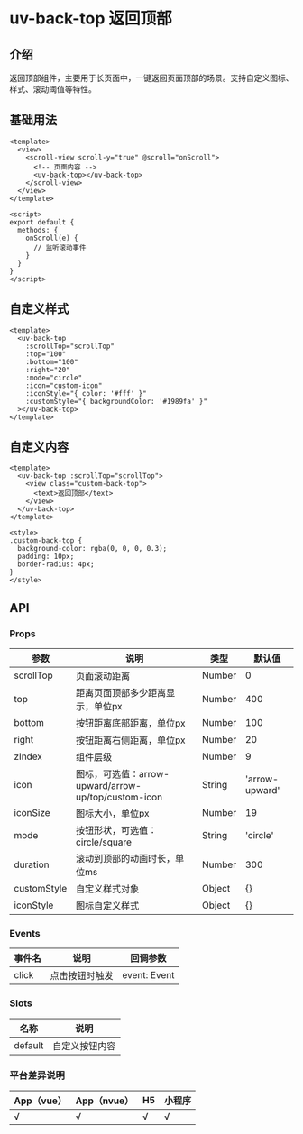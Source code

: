 # uv-back-top 返回顶部

## 介绍

返回顶部组件，主要用于长页面中，一键返回页面顶部的场景。支持自定义图标、样式、滚动阈值等特性。

## 基础用法

```vue
<template>
  <view>
    <scroll-view scroll-y="true" @scroll="onScroll">
      <!-- 页面内容 -->
      <uv-back-top></uv-back-top>
    </scroll-view>
  </view>
</template>

<script>
export default {
  methods: {
    onScroll(e) {
      // 监听滚动事件
    }
  }
}
</script>
```

## 自定义样式

```vue
<template>
  <uv-back-top
    :scrollTop="scrollTop"
    :top="100"
    :bottom="100"
    :right="20"
    :mode="circle"
    :icon="custom-icon"
    :iconStyle="{ color: '#fff' }"
    :customStyle="{ backgroundColor: '#1989fa' }"
  ></uv-back-top>
</template>
```

## 自定义内容

```vue
<template>
  <uv-back-top :scrollTop="scrollTop">
    <view class="custom-back-top">
      <text>返回顶部</text>
    </view>
  </uv-back-top>
</template>

<style>
.custom-back-top {
  background-color: rgba(0, 0, 0, 0.3);
  padding: 10px;
  border-radius: 4px;
}
</style>
```

## API

### Props

| 参数 | 说明 | 类型 | 默认值 |
|------|------|------|--------|
| scrollTop | 页面滚动距离 | Number | 0 |
| top | 距离页面顶部多少距离显示，单位px | Number | 400 |
| bottom | 按钮距离底部距离，单位px | Number | 100 |
| right | 按钮距离右侧距离，单位px | Number | 20 |
| zIndex | 组件层级 | Number | 9 |
| icon | 图标，可选值：arrow-upward/arrow-up/top/custom-icon | String | 'arrow-upward' |
| iconSize | 图标大小，单位px | Number | 19 |
| mode | 按钮形状，可选值：circle/square | String | 'circle' |
| duration | 滚动到顶部的动画时长，单位ms | Number | 300 |
| customStyle | 自定义样式对象 | Object | {} |
| iconStyle | 图标自定义样式 | Object | {} |

### Events

| 事件名 | 说明 | 回调参数 |
|--------|------|----------|
| click | 点击按钮时触发 | event: Event |

### Slots

| 名称 | 说明 |
|------|------|
| default | 自定义按钮内容 |

### 平台差异说明

| App（vue） | App（nvue） | H5 | 小程序 |
|------------|-------------|----|----|
| √ | √ | √ | √ | 